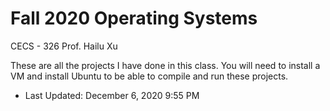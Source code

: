 # Fall 2020 Operating Systems
CECS - 326 
Prof. Hailu Xu

These are all the projects I have done in this class. You will need to install a VM and install Ubuntu to be able to compile and run these projects. 

- Last Updated: December 6, 2020 9:55 PM
